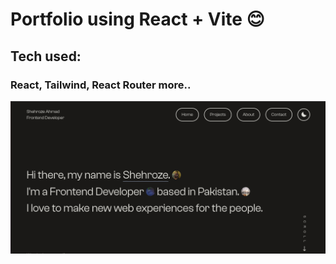 # Portfolio using React + Vite :blush:

## Tech used:
### React, Tailwind, React Router more..

<img src="src/assets/thumbnail.png" alt="app thumbnail">
